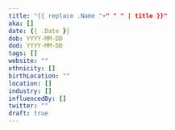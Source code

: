 ```yaml
---
title: "{{ replace .Name "-" " " | title }}"
aka: []
date: {{ .Date }}
dob: YYYY-MM-DD
dod: YYYY-MM-DD
tags: []
website: ""
ethnicity: []
birthLocation: ""
location: []
industry: []
influencedBy: []
twitter: ""
draft: true
---
```



